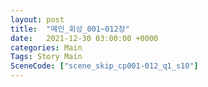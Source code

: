 ```yaml
---
layout: post
title:  "메인_회상_001~012장"
date:   2021-12-30 03:00:00 +0000
categories: Main
Tags: Story Main
SceneCode: ["scene_skip_cp001-012_q1_s10"]
---
```

